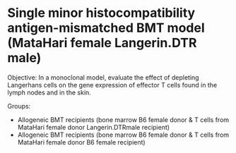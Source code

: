 # Single minor histocompatibility antigen-mismatched BMT model (MataHari female  Langerin.DTR male)

Objective: In a monoclonal model, evaluate the effect of depleting Langerhans cells on the gene expression of effector T cells found in the lymph nodes and in the skin.


Groups:

+  Allogeneic BMT recipients 	(bone marrow B6 female donor & T cells from MataHari female donor  Langerin.DTRmale recipient)
+  Allogeneic BMT recipients 	(bone marrow B6 female donor & T cells from MataHari female donor  B6 female recipient)
